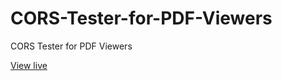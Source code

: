 # CORS-Tester-for-PDF-Viewers
CORS Tester for PDF Viewers

[View live](https://raw.githack.com/Zarcolio/CORS-Tester-for-PDF-Viewers/refs/heads/main/CORS-Tester-for-PDF-Viewers.html]) 
